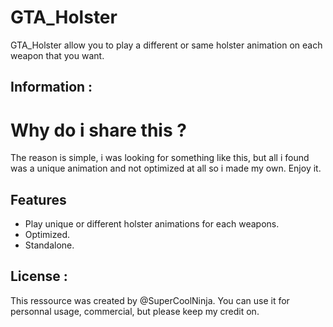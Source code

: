 # GTA_Holster
GTA_Holster allow you to play a different or same holster animation on each weapon that you want.

## Information :
# Why do i share this ? 

The reason is simple, i was looking for something like this, but all i found was a unique animation and not optimized at all so i made my own.
Enjoy it.


## Features
- Play unique or different holster animations for each weapons.
- Optimized.
- Standalone.

## License :
This ressource was created by @SuperCoolNinja.
You can use it for personnal usage, commercial, but please keep my credit on.